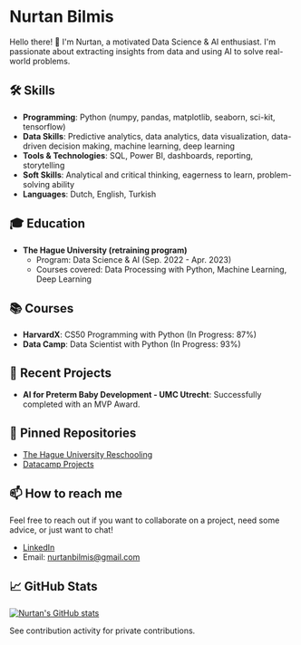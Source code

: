 # Nurtan Bilmis

Hello there! 👋 I'm Nurtan, a motivated Data Science & AI enthusiast. I'm passionate about extracting insights from data and using AI to solve real-world problems.

## 🛠 Skills
- **Programming**: Python (numpy, pandas, matplotlib, seaborn, sci-kit, tensorflow)
- **Data Skills**: Predictive analytics, data analytics, data visualization, data-driven decision making, machine learning, deep learning
- **Tools & Technologies**: SQL, Power BI, dashboards, reporting, storytelling
- **Soft Skills**: Analytical and critical thinking, eagerness to learn, problem-solving ability
- **Languages**: Dutch, English, Turkish


## 🎓 Education
- **The Hague University (retraining program)**
  - Program: Data Science & AI (Sep. 2022 - Apr. 2023)
  - Courses covered: Data Processing with Python, Machine Learning, Deep Learning

## 📚 Courses
- **HarvardX**: CS50 Programming with Python (In Progress: 87%)
- **Data Camp**: Data Scientist with Python (In Progress: 93%)

## 💼 Recent Projects
- **AI for Preterm Baby Development - UMC Utrecht**: Successfully completed with an MVP Award.

## 📌 Pinned Repositories
- [The Hague University Reschooling](https://github.com/nurtanbilmis/hhs-datascience-reschooling)
- [Datacamp Projects](https://github.com/nurtanbilmis/datacamp-projects)

## 📫 How to reach me
Feel free to reach out if you want to collaborate on a project, need some advice, or just want to chat!
- [LinkedIn](https://www.linkedin.com/in/nurtan-bilmis-767ba326a/)
- Email: nurtanbilmis@gmail.com

## 📈 GitHub Stats
[![Nurtan's GitHub stats](https://github-readme-stats.vercel.app/api?username=nurtanbilmis&show_icons=true&theme=radical&count_private=true)](https://github.com/nurtanbilmis)

See contribution activity for private contributions.

